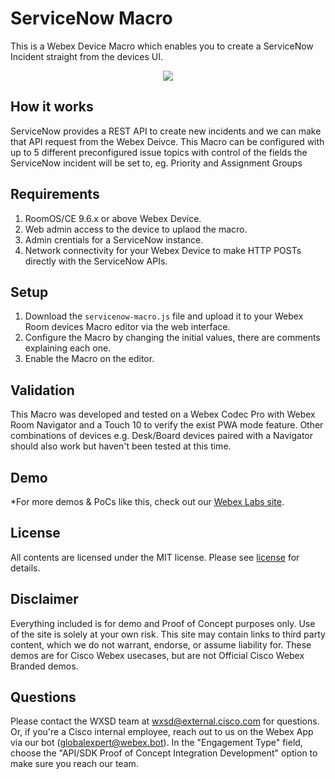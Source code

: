 # ServiceNow Macro

This is a Webex Device Macro which enables you to create a ServiceNow Incident straight from the devices UI. 

<p align="center">
  <img src="https://user-images.githubusercontent.com/21026209/195579803-814adc03-094d-45bc-80b7-0137daf44eb3.gif" />
</p>

## How it works

ServiceNow provides a REST API to create new incidents and we can make that API request from the Webex Deivce. This Macro can be configured with up to 5 different preconfigured issue topics with control of the fields the ServiceNow incident will be set to, eg. Priority and Assignment Groups

## Requirements

1. RoomOS/CE 9.6.x or above Webex Device.
2. Web admin access to the device to uplaod the macro.
3. Admin crentials for a ServiceNow instance.
4. Network connectivity for your Webex Device to make HTTP POSTs directly with the ServiceNow APIs.

## Setup

1. Download the ``servicenow-macro.js`` file and upload it to your Webex Room devices Macro editor via the web interface.
2. Configure the Macro by changing the initial values, there are comments explaining each one.
3. Enable the Macro on the editor.


## Validation

This Macro was developed and tested on a Webex Codec Pro with Webex Room Navigator and a Touch 10 to verify the exist PWA mode feature. Other combinations of devices e.g. Desk/Board devices paired with a Navigator should also work but haven't been tested at this time.


## Demo

*For more demos & PoCs like this, check out our [Webex Labs site](https://collabtoolbox.cisco.com/webex-labs).


## License

All contents are licensed under the MIT license. Please see [license](LICENSE) for details.


## Disclaimer

Everything included is for demo and Proof of Concept purposes only. Use of the site is solely at your own risk. This site may contain links to third party content, which we do not warrant, endorse, or assume liability for. These demos are for Cisco Webex usecases, but are not Official Cisco Webex Branded demos.


## Questions
Please contact the WXSD team at [wxsd@external.cisco.com](mailto:wxsd@external.cisco.com?subject=servicenow-macro) for questions. Or, if you're a Cisco internal employee, reach out to us on the Webex App via our bot (globalexpert@webex.bot). In the "Engagement Type" field, choose the "API/SDK Proof of Concept Integration Development" option to make sure you reach our team. 
